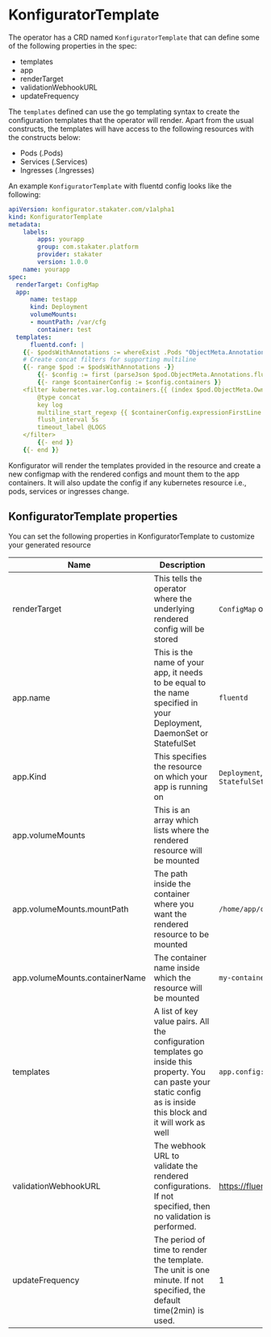 # KonfiguratorTemplate

The operator has a CRD named `KonfiguratorTemplate` that can define some of the following properties in the spec:

- templates
- app
- renderTarget
- validationWebhookURL
- updateFrequency

The `templates` defined can use the go templating syntax to create the configuration templates that the operator will render. Apart from the usual constructs, the templates will have access to the following resources with the constructs below:

- Pods (.Pods)
- Services (.Services)
- Ingresses (.Ingresses)

An example `KonfiguratorTemplate` with fluentd config looks like the following:

```yaml
apiVersion: konfigurator.stakater.com/v1alpha1
kind: KonfiguratorTemplate
metadata:
    labels:
        apps: yourapp
        group: com.stakater.platform
        provider: stakater
        version: 1.0.0
    name: yourapp
spec:
  renderTarget: ConfigMap
  app:
      name: testapp
      kind: Deployment
      volumeMounts:
      - mountPath: /var/cfg
        container: test
  templates:
      fluentd.conf: |
    {{- $podsWithAnnotations := whereExist .Pods "ObjectMeta.Annotations.fluentdConfiguration" -}}
    # Create concat filters for supporting multiline
    {{- range $pod := $podsWithAnnotations -}}
        {{- $config := first (parseJson $pod.ObjectMeta.Annotations.fluentdConfiguration) }}
        {{- range $containerConfig := $config.containers }}
    <filter kubernetes.var.log.containers.{{ (index $pod.ObjectMeta.OwnerReferences 0).Name }}**_{{ $pod.ObjectMeta.Namespace }}_{{ $containerConfig.containerName }}**.log>
        @type concat
        key log
        multiline_start_regexp {{ $containerConfig.expressionFirstLine }}
        flush_interval 5s
        timeout_label @LOGS
    </filter>
        {{- end }}
    {{- end }}
```

Konfigurator will render the templates provided in the resource and create a new configmap with the rendered configs and mount them to the app containers. It will also update the config if any kubernetes resource i.e., pods, services or ingresses change.

## KonfiguratorTemplate properties

You can set the following properties in KonfiguratorTemplate to customize your generated resource

| Name                           | Description                                                                                                                                                           | Example                                    |
|--------------------------------|-----------------------------------------------------------------------------------------------------------------------------------------------------------------------|--------------------------------------------|
| renderTarget                   | This tells the operator where the underlying rendered config will be stored                                                                                           | `ConfigMap` or `Secret`                    |
| app.name                       | This is the name of your app, it needs to be equal to the name specified in your Deployment, DaemonSet or StatefulSet                                                 | `fluentd`                                  |
| app.Kind                       | This specifies the resource on which your app is running on                                                                                                           | `Deployment`, `DaemonSet` or `StatefulSet` |
| app.volumeMounts               | This is an array which lists where the rendered resource will be mounted                                                                                              |                                            |
| app.volumeMounts.mountPath     | The path inside the container where you want the rendered resource to be mounted                                                                                      | `/home/app/config/`                        |
| app.volumeMounts.containerName | The container name inside which the resource will be mounted                                                                                                          | `my-container`                             |
| templates                      | A list of key value pairs. All the configuration templates go inside this property. You can paste your static config as is inside this block and it will work as well | `app.config: someConfig`                   |
| validationWebhookURL           | The webhook URL to validate the rendered configurations. If not specified, then no validation is performed. | https://fluentd.io/config/validation/ |
| updateFrequency                | The period of time to render the template. The unit is one minute. If not specified, the default time(2min) is used. | 1| 